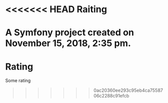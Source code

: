 <<<<<<< HEAD
Raiting
=======

A Symfony project created on November 15, 2018, 2:35 pm.
=======
# Rating
Some rating 
>>>>>>> 0ac20360ee293c95eb4ca7558706c2288c91efcb
